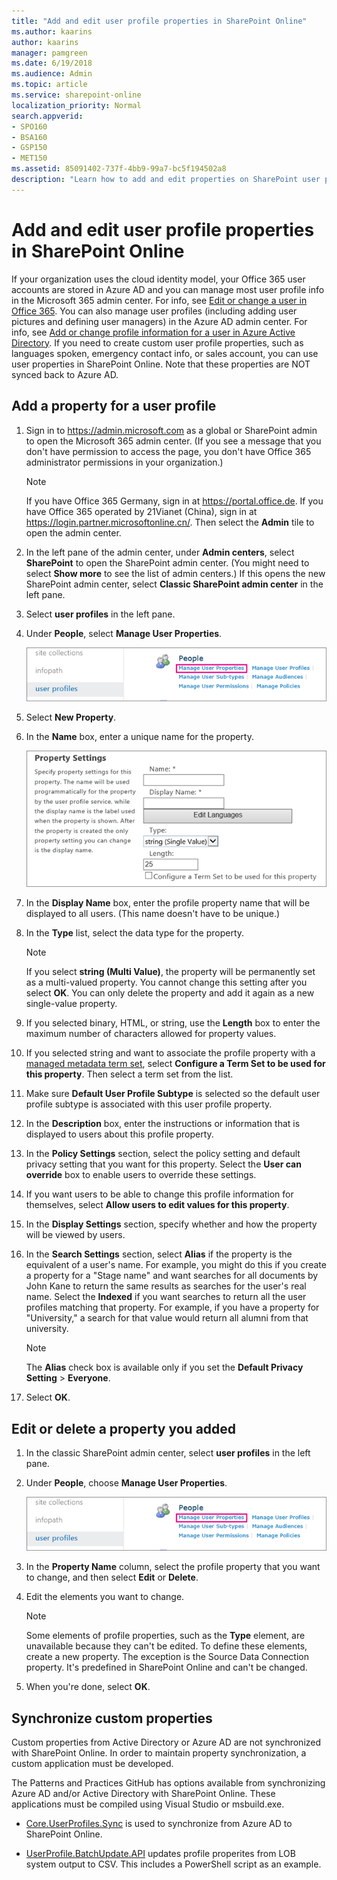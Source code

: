```yaml
---
title: "Add and edit user profile properties in SharePoint Online"
ms.author: kaarins
author: kaarins
manager: pamgreen
ms.date: 6/19/2018
ms.audience: Admin
ms.topic: article
ms.service: sharepoint-online
localization_priority: Normal
search.appverid:
- SPO160
- BSA160
- GSP150
- MET150
ms.assetid: 85091402-737f-4bb9-99a7-bc5f194502a8
description: "Learn how to add and edit properties on SharePoint user profiles that are configured from information that your organization supplies to the Office 365 directory service."
---
```


# Add and edit user profile properties in SharePoint Online

If your organization uses the cloud identity model, your Office 365 user accounts are stored in Azure AD and you can manage most user profile info in the Microsoft 365 admin center. For info, see [Edit or change a user in Office 365](/office365/admin/add-users/change-a-user-name-and-email-address). You can also manage user profiles (including adding user pictures and defining user managers) in the Azure AD admin center. For info, see [Add or change profile information for a user in Azure Active Directory](https://go.microsoft.com/fwlink/?linkid=864809). If you need to create custom user profile properties, such as languages spoken, emergency contact info, or sales account, you can use user properties in SharePoint Online. Note that these properties are NOT synced back to Azure AD. 
  
## Add a property for a user profile
<a name="__top"> </a>

1. Sign in to https://admin.microsoft.com as a global or SharePoint admin to open the Microsoft 365 admin center. (If you see a message that you don't have permission to access the page, you don't have Office 365 administrator permissions in your organization.)
    
    > [!NOTE]
    > If you have Office 365 Germany, sign in at https://portal.office.de. If you have Office 365 operated by 21Vianet (China), sign in at https://login.partner.microsoftonline.cn/. Then select the **Admin** tile to open the admin center.  
    
2. In the left pane of the admin center, under **Admin centers**, select **SharePoint** to open the SharePoint admin center. (You might need to select **Show more** to see the list of admin centers.) If this opens the new SharePoint admin center, select **Classic SharePoint admin center** in the left pane. 
    
3. Select **user profiles** in the left pane. 
    
4. Under **People**, select **Manage User Properties**. 
    
    ![Manage User Properties link under Admin user profiles.](media/ab8985da-a2f9-4839-b4a2-f0feeb379f31.png)
  
5. Select **New Property**.
    
6. In the **Name** box, enter a unique name for the property. 
    
    ![Property settings under User Profile in Admin](media/b18946ee-7db7-4587-9f0b-2ea1d892415f.png)
  
7. In the **Display Name** box, enter the profile property name that will be displayed to all users. (This name doesn't have to be unique.) 
    
8. In the **Type** list, select the data type for the property. 
    
    > [!NOTE]
    >  If you select **string (Multi Value)**, the property will be permanently set as a multi-valued property. You cannot change this setting after you select **OK**. You can only delete the property and add it again as a new single-value property. 
  
9. If you selected binary, HTML, or string, use the **Length** box to enter the maximum number of characters allowed for property values. 
    
10. If you selected string and want to associate the profile property with a [managed metadata term set](managed-metadata.md), select **Configure a Term Set to be used for this property**. Then select a term set from the list. 
    
121. Make sure **Default User Profile Subtype** is selected so the default user profile subtype is associated with this user profile property. 
    
12. In the **Description** box, enter the instructions or information that is displayed to users about this profile property. 
    
13. In the **Policy Settings** section, select the policy setting and default privacy setting that you want for this property. Select the **User can override** box to enable users to override these settings. 
    
14. If you want users to be able to change this profile information for themselves, select **Allow users to edit values for this property**.
    
15. In the **Display Settings** section, specify whether and how the property will be viewed by users. 
    
16. In the **Search Settings** section, select **Alias** if the property is the equivalent of a user's name. For example, you might do this if you create a property for a "Stage name" and want searches for all documents by John Kane to return the same results as searches for the user's real name. Select the **Indexed** if you want searches to return all the user profiles matching that property. For example, if you have a property for "University," a search for that value would return all alumni from that university. 
    
    > [!NOTE]
    >  The **Alias** check box is available only if you set the **Default Privacy Setting** \> **Everyone**. 
  
17. Select **OK**.
    
## Edit or delete a property you added
<a name="__top"> </a>

1. In the classic SharePoint admin center, select **user profiles** in the left pane. 
    
2. Under **People**, choose **Manage User Properties**. 
    
    ![Manage User Properties link under Admin user profiles.](media/ab8985da-a2f9-4839-b4a2-f0feeb379f31.png)
  
3. In the **Property Name** column, select the profile property that you want to change, and then select **Edit** or **Delete**.
    
4. Edit the elements you want to change. 
    
    > [!NOTE]
    >  Some elements of profile properties, such as the **Type** element, are unavailable because they can't be edited. To define these elements, create a new property. The exception is the Source Data Connection property. It's predefined in SharePoint Online and can't be changed. 
  
5. When you're done, select **OK**.
    
 ## Synchronize custom properties
<a name="__top"> </a>

Custom properties from Active Directory or Azure AD are not synchronized with SharePoint Online. In order to maintain property synchronization, a custom application must be developed.

The Patterns and Practices GitHub has options available from synchronizing Azure AD and/or Active Directory with SharePoint Online. These applications must be compiled using Visual Studio or msbuild.exe.

 * [Core.UserProfiles.Sync](https://github.com/SharePoint/PnP/tree/master/Samples/Core.UserProfiles.Sync) is used to synchronize from Azure AD to SharePoint Online.
 
 * [UserProfile.BatchUpdate.API](https://github.com/SharePoint/PnP/tree/master/Samples/UserProfile.BatchUpdate.API) updates profile properites from LOB system output to CSV. This includes a PowerShell script as an example.

